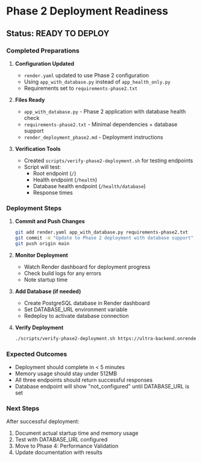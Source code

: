 # Phase 2 Deployment Readiness

## Status: READY TO DEPLOY

### Completed Preparations

1. **Configuration Updated**

   - `render.yaml` updated to use Phase 2 configuration
   - Using `app_with_database.py` instead of `app_health_only.py`
   - Requirements set to `requirements-phase2.txt`

2. **Files Ready**

   - `app_with_database.py` - Phase 2 application with database health check
   - `requirements-phase2.txt` - Minimal dependencies + database support
   - `render_deployment_phase2.md` - Deployment instructions

3. **Verification Tools**
   - Created `scripts/verify-phase2-deployment.sh` for testing endpoints
   - Script will test:
     - Root endpoint (`/`)
     - Health endpoint (`/health`)
     - Database health endpoint (`/health/database`)
     - Response times

### Deployment Steps

1. **Commit and Push Changes**

   ```bash
   git add render.yaml app_with_database.py requirements-phase2.txt
   git commit -m "Update to Phase 2 deployment with database support"
   git push origin main
   ```

2. **Monitor Deployment**

   - Watch Render dashboard for deployment progress
   - Check build logs for any errors
   - Note startup time

3. **Add Database (if needed)**

   - Create PostgreSQL database in Render dashboard
   - Set DATABASE_URL environment variable
   - Redeploy to activate database connection

4. **Verify Deployment**
   ```bash
   ./scripts/verify-phase2-deployment.sh https://ultra-backend.onrender.com
   ```

### Expected Outcomes

- Deployment should complete in < 5 minutes
- Memory usage should stay under 512MB
- All three endpoints should return successful responses
- Database endpoint will show "not_configured" until DATABASE_URL is set

### Next Steps

After successful deployment:

1. Document actual startup time and memory usage
2. Test with DATABASE_URL configured
3. Move to Phase 4: Performance Validation
4. Update documentation with results
